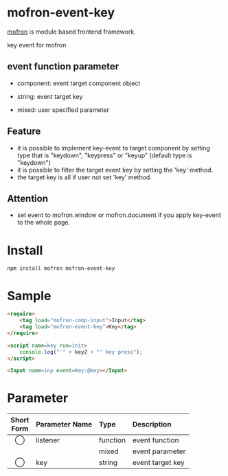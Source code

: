 # mofron-event-key
[mofron](https://mofron.github.io/mofron/) is module based frontend framework.

key event for mofron

## event function parameter

- component: event target component object

- string: event target key

- mixed: user specified parameter

## Feature
 - it is possible to implement key-event to target component by setting type that is "keydown", "keypress" or "keyup" (default type is "keydown")
 - it is possible to filter the target event key by setting the 'key' method.
 - the target key is all if user not set 'key' method.
## Attention
 - set event to mofron.window or mofron.document if you apply key-event to the whole page.

# Install
```
npm install mofron mofron-event-key
```

# Sample
```html
<require>
    <tag load="mofron-comp-input">Input</tag>
    <tag load="mofron-event-key">Key</tag>
</require>

<script name=key run=init>
    console.log("'" + key2 + "' key press");
</script>

<Input name=inp event=Key:@key></Input>
```

# Parameter

| Short<br>Form | Parameter Name | Type | Description |
|:-------------:|:---------------|:-----|:------------|
| ◯  | listener | function | event function |
| | | mixed | event parameter |
| ◯  | key | string | event target key |

